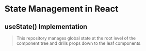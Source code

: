 # State Management in React
## useState() Implementation

> This repository manages global state at the root level of the component tree and drills props down to the leaf components.